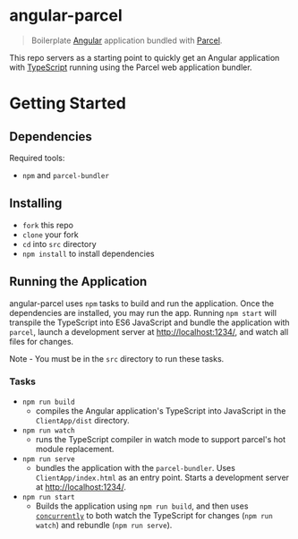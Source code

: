 # angular-parcel
> Boilerplate [Angular](https://angular.io/) application bundled with [Parcel](https://parceljs.org/).

This repo servers as a starting point to quickly get an Angular application with [TypeScript](https://www.typescriptlang.org/) running using the Parcel web application bundler. 

# Getting Started

## Dependencies
Required tools:
 - `npm` and `parcel-bundler`
 
 ## Installing
 - `fork` this repo
 - `clone` your fork
 - `cd` into `src` directory
 - `npm install` to install dependencies
 
 ## Running the Application
 angular-parcel uses `npm` tasks to build and run the application. Once the dependencies are installed, you may run the app. Running `npm start` will transpile the TypeScript into ES6 JavaScript and bundle the application with `parcel`, launch a development server at [http://localhost:1234/](http://localhost:1234/), and watch all files for changes.
 
 Note - You must be in the `src` directory to run these tasks.
 
 ### Tasks
 - `npm run build`
      - compiles the Angular application's TypeScript into JavaScript in the `ClientApp/dist` directory.
 - `npm run watch`
      - runs the TypeScript compiler in watch mode to support parcel's hot module replacement.
 - `npm run serve`
      - bundles the application with the `parcel-bundler`. Uses `ClientApp/index.html` as an entry point. Starts a development server at [http://localhost:1234/](http://localhost:1234/).
 - `npm run start`
      - Builds the application using `npm run build`, and then uses [`concurrently`](https://www.npmjs.com/package/concurrently) to both watch the TypeScript for changes (`npm run watch`) and rebundle (`npm run serve`). 
